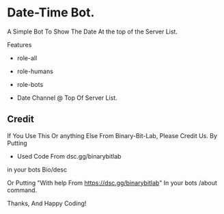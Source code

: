 # Date-Time Bot.
A Simple Bot To Show The Date At the top of the Server List.

Features

- role-all
- role-humans
- role-bots

- Date Channel @ Top Of Server List.


## Credit

If You Use This Or anything Else From Binary-Bit-Lab, Please Credit Us.
By Putting

- Used Code From dsc.gg/binarybitlab

in your bots Bio/desc

Or Putting
 "With help From https://dsc.gg/binarybitlab" In your bots /about command.

Thanks, And Happy Coding!
